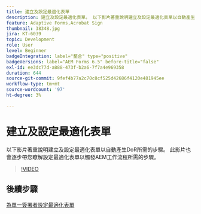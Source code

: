 ```yaml
---
title: 建立及設定最適化表單
description: 建立及設定最適化表單。 以下影片著重說明建立及設定最適化表單以自動產生DoR所需的步驟。 此影片也會逐步帶您瞭解設定最適化表單以觸發AEM工作流程所需的步驟。
feature: Adaptive Forms,Acrobat Sign
thumbnail: 38348.jpg
jira: KT-6039
topic: Development
role: User
level: Beginner
badgeIntegration: label="整合" type="positive"
badgeVersions: label="AEM Forms 6.5" before-title="false"
exl-id: ee3dc77d-a888-473f-b2a6-7f7a4e969358
duration: 644
source-git-commit: 9fef4b77a2c70c8cf525d42686f4120e481945ee
workflow-type: tm+mt
source-wordcount: '97'
ht-degree: 3%

---
```


# 建立及設定最適化表單

以下影片著重說明建立及設定最適化表單以自動產生DoR所需的步驟。 此影片也會逐步帶您瞭解設定最適化表單以觸發AEM工作流程所需的步驟。

>[!VIDEO](https://video.tv.adobe.com/v/38348?quality=12&learn=on)

## 後續步驟

[為單一簽署者設定最適化表單](./configure-adaptive-form-for-single-signer.md)